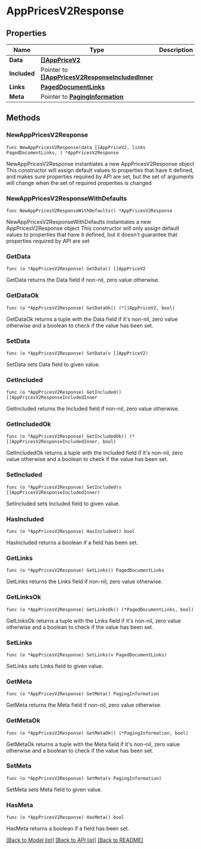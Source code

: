 # AppPricesV2Response

## Properties

Name | Type | Description | Notes
------------ | ------------- | ------------- | -------------
**Data** | [**[]AppPriceV2**](AppPriceV2.md) |  | 
**Included** | Pointer to [**[]AppPricesV2ResponseIncludedInner**](AppPricesV2ResponseIncludedInner.md) |  | [optional] 
**Links** | [**PagedDocumentLinks**](PagedDocumentLinks.md) |  | 
**Meta** | Pointer to [**PagingInformation**](PagingInformation.md) |  | [optional] 

## Methods

### NewAppPricesV2Response

`func NewAppPricesV2Response(data []AppPriceV2, links PagedDocumentLinks, ) *AppPricesV2Response`

NewAppPricesV2Response instantiates a new AppPricesV2Response object
This constructor will assign default values to properties that have it defined,
and makes sure properties required by API are set, but the set of arguments
will change when the set of required properties is changed

### NewAppPricesV2ResponseWithDefaults

`func NewAppPricesV2ResponseWithDefaults() *AppPricesV2Response`

NewAppPricesV2ResponseWithDefaults instantiates a new AppPricesV2Response object
This constructor will only assign default values to properties that have it defined,
but it doesn't guarantee that properties required by API are set

### GetData

`func (o *AppPricesV2Response) GetData() []AppPriceV2`

GetData returns the Data field if non-nil, zero value otherwise.

### GetDataOk

`func (o *AppPricesV2Response) GetDataOk() (*[]AppPriceV2, bool)`

GetDataOk returns a tuple with the Data field if it's non-nil, zero value otherwise
and a boolean to check if the value has been set.

### SetData

`func (o *AppPricesV2Response) SetData(v []AppPriceV2)`

SetData sets Data field to given value.


### GetIncluded

`func (o *AppPricesV2Response) GetIncluded() []AppPricesV2ResponseIncludedInner`

GetIncluded returns the Included field if non-nil, zero value otherwise.

### GetIncludedOk

`func (o *AppPricesV2Response) GetIncludedOk() (*[]AppPricesV2ResponseIncludedInner, bool)`

GetIncludedOk returns a tuple with the Included field if it's non-nil, zero value otherwise
and a boolean to check if the value has been set.

### SetIncluded

`func (o *AppPricesV2Response) SetIncluded(v []AppPricesV2ResponseIncludedInner)`

SetIncluded sets Included field to given value.

### HasIncluded

`func (o *AppPricesV2Response) HasIncluded() bool`

HasIncluded returns a boolean if a field has been set.

### GetLinks

`func (o *AppPricesV2Response) GetLinks() PagedDocumentLinks`

GetLinks returns the Links field if non-nil, zero value otherwise.

### GetLinksOk

`func (o *AppPricesV2Response) GetLinksOk() (*PagedDocumentLinks, bool)`

GetLinksOk returns a tuple with the Links field if it's non-nil, zero value otherwise
and a boolean to check if the value has been set.

### SetLinks

`func (o *AppPricesV2Response) SetLinks(v PagedDocumentLinks)`

SetLinks sets Links field to given value.


### GetMeta

`func (o *AppPricesV2Response) GetMeta() PagingInformation`

GetMeta returns the Meta field if non-nil, zero value otherwise.

### GetMetaOk

`func (o *AppPricesV2Response) GetMetaOk() (*PagingInformation, bool)`

GetMetaOk returns a tuple with the Meta field if it's non-nil, zero value otherwise
and a boolean to check if the value has been set.

### SetMeta

`func (o *AppPricesV2Response) SetMeta(v PagingInformation)`

SetMeta sets Meta field to given value.

### HasMeta

`func (o *AppPricesV2Response) HasMeta() bool`

HasMeta returns a boolean if a field has been set.


[[Back to Model list]](../README.md#documentation-for-models) [[Back to API list]](../README.md#documentation-for-api-endpoints) [[Back to README]](../README.md)



